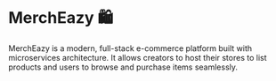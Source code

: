 # MerchEazy 🛍️

MerchEazy is a modern, full-stack e-commerce platform built with microservices architecture. It allows creators to host their stores to list products and users to browse and purchase items seamlessly.

